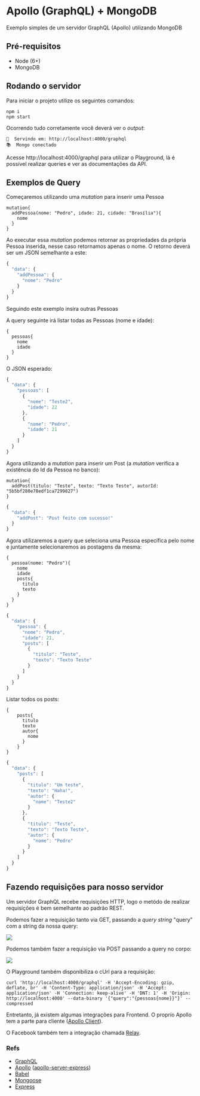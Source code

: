 # Apollo (GraphQL) + MongoDB

Exemplo simples de um servidor GraphQL (Apollo) utilizando MongoDB

## Pré-requisitos

- Node (6+)
- MongoDB

## Rodando o servidor

Para iniciar o projeto utilize os seguintes comandos:

```
npm i
npm start
```

Ocorrendo tudo corretamente você deverá ver o *output*:

```
🚀  Servindo em: http://localhost:4000/graphql
📚  Mongo conectado
```

Acesse http://localhost:4000/graphql para utilizar o Playground, lá é possível realizar queries e ver as documentações da API.

## Exemplos de Query

Começaremos utilizando uma *mutation* para inserir uma Pessoa

```
mutation{
  addPessoa(nome: "Pedro", idade: 21, cidade: "Brasília"){
    nome
  }
}
```

Ao executar essa *mutation* podemos retornar as propriedades da própria Pessoa inserida, nesse caso retornamos apenas o nome. O retorno deverá ser um JSON semelhante a este:

```javascript
{
  "data": {
    "addPessoa": {
      "nome": "Pedro"
    }
  }
}
```

Seguindo este exemplo insira outras Pessoas

A query seguinte irá listar todas as Pessoas (nome e idade):

```
{
  pessoas{
    nome
    idade
  }
}
```

O JSON esperado:

```javascript
{
  "data": {
    "pessoas": [
      {
        "nome": "Teste2",
        "idade": 22
      },
      {
        "nome": "Pedro",
        "idade": 21
      }
    ]
  }
}
```

Agora utilizando a *mutation* para inserir um Post (a *mutation* verifica a existência do Id da Pessoa no banco):

```
mutation{
  addPost(titulo: "Teste", texto: "Texto Teste", autorId: "5b5bf280e78edf1ca7299827")
}
```

```javascript
{
  "data": {
    "addPost": "Post feito com sucesso!"
  }
}
```

Agora utilizaremos a query que seleciona uma Pessoa específica pelo nome e juntamente selecionaremos as postagens da mesma:

```
{
  pessoa(nome: "Pedro"){
    nome
    idade
    posts{
      titulo
      texto
    }
  }
}
```
```javascript
{
  "data": {
    "pessoa": {
      "nome": "Pedro",
      "idade": 21,
      "posts": [
        {
          "titulo": "Teste",
          "texto": "Texto Teste"
        }
      ]
    }
  }
}
```
Listar todos os posts:
```
{
    posts{
      titulo
      texto
      autor{
        nome
      }
    }
}
```
```javascript
{
  "data": {
    "posts": [
      {
        "titulo": "Um teste",
        "texto": "Haha!",
        "autor": {
          "nome": "Teste2"
        }
      },
      {
        "titulo": "Teste",
        "texto": "Texto Teste",
        "autor": {
          "nome": "Pedro"
        }
      }
    ]
  }
}
```

## Fazendo requisições para nosso servidor

Um servidor GraphQL recebe requisições HTTP, logo o metódo de realizar requisições é bem semelhante ao padrão REST. 

Podemos fazer a requisição tanto via GET, passando a *query string* "query" com a string da nossa query:

![](https://i.imgur.com/OnIOu4C.png)

Podemos também fazer a requisição via POST passando a query no corpo:

![](https://i.imgur.com/Jazc9pW.png)

O Playground também disponibiliza o cUrl para a requisição:

```
curl 'http://localhost:4000/graphql' -H 'Accept-Encoding: gzip, deflate, br' -H 'Content-Type: application/json' -H 'Accept: application/json' -H 'Connection: keep-alive' -H 'DNT: 1' -H 'Origin: http://localhost:4000' --data-binary '{"query":"{pessoas{nome}}"}' --compressed
```

Entretanto, já existem algumas integrações para Frontend. O proprío Apollo tem a parte para cliente ([Apollo Client](https://www.apollographql.com/client)).

O Facebook também tem a integração chamada [Relay](https://facebook.github.io/relay/).

### Refs

- [GraphQL](https://graphql.org/)
- [Apollo](https://www.apollographql.com/) ([apollo-server-express](https://github.com/apollographql/apollo-server/tree/master/packages/apollo-server-express))
- [Babel](https://babeljs.io/)
- [Mongoose](http://mongoosejs.com/)
- [Express](http://expressjs.com/)